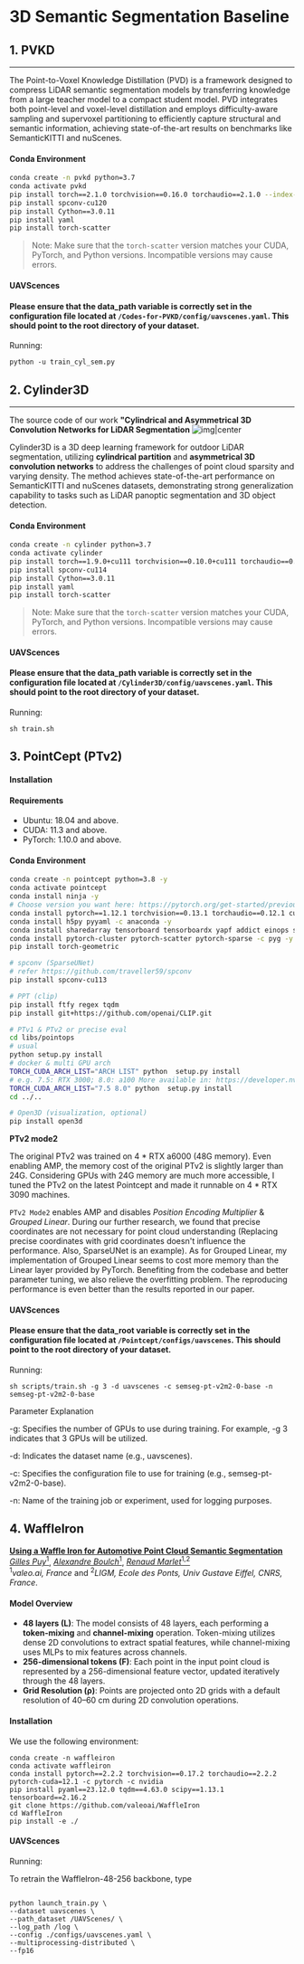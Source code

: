 # 3D Semantic Segmentation Baseline

## 1. PVKD
---- 
The Point-to-Voxel Knowledge Distillation (PVD) is a framework designed to compress LiDAR semantic segmentation models by transferring knowledge from a large teacher model to a compact student model. PVD integrates both point-level and voxel-level distillation and employs difficulty-aware sampling and supervoxel partitioning to efficiently capture structural and semantic information, achieving state-of-the-art results on benchmarks like SemanticKITTI and nuScenes.

#### Conda Environment

```bash
conda create -n pvkd python=3.7
conda activate pvkd
pip install torch==2.1.0 torchvision==0.16.0 torchaudio==2.1.0 --index-url https://download.pytorch.org/whl/cu121
pip install spconv-cu120
pip install Cython==3.0.11
pip install yaml
pip install torch-scatter 
```
>  Note:  Make sure that the `torch-scatter` version matches your CUDA, PyTorch, and Python versions. Incompatible versions may cause errors.

#### UAVScences

#### Please ensure that the data_path variable is correctly set in the configuration file located at `/Codes-for-PVKD/config/uavscenes.yaml`. This should point to the root directory of your dataset.

Running:

```
python -u train_cyl_sem.py
```





## 2. Cylinder3D
----

 The source code of our work **"Cylindrical and Asymmetrical 3D Convolution Networks for LiDAR Segmentation**
![img|center](./img/pipeline.png)

Cylinder3D is a 3D deep learning framework for outdoor LiDAR segmentation, utilizing **cylindrical partition** and **asymmetrical 3D convolution networks** to address the challenges of point cloud sparsity and varying density. The method achieves state-of-the-art performance on SemanticKITTI and nuScenes datasets, demonstrating strong generalization capability to tasks such as LiDAR panoptic segmentation and 3D object detection.


#### Conda Environment

```bash
conda create -n cylinder python=3.7
conda activate cylinder
pip install torch==1.9.0+cu111 torchvision==0.10.0+cu111 torchaudio==0.9.0 -f https://download.pytorch.org/whl/torch_stable.html
pip install spconv-cu114
pip install Cython==3.0.11
pip install yaml
pip install torch-scatter 
```
>  Note:  Make sure that the `torch-scatter` version matches your CUDA, PyTorch, and Python versions. Incompatible versions may cause errors.

#### UAVScences

#### Please ensure that the data_path variable is correctly set in the configuration file located at `/Cylinder3D/config/uavscenes.yaml`. This should point to the root directory of your dataset.

Running:

```
sh train.sh
```





## 3. PointCept (PTv2)

#### Installation

#### Requirements
- Ubuntu: 18.04 and above.
- CUDA: 11.3 and above.
- PyTorch: 1.10.0 and above.

#### Conda Environment

```bash
conda create -n pointcept python=3.8 -y
conda activate pointcept
conda install ninja -y
# Choose version you want here: https://pytorch.org/get-started/previous-versions/
conda install pytorch==1.12.1 torchvision==0.13.1 torchaudio==0.12.1 cudatoolkit=11.3 -c pytorch -y
conda install h5py pyyaml -c anaconda -y
conda install sharedarray tensorboard tensorboardx yapf addict einops scipy plyfile termcolor timm -c conda-forge -y
conda install pytorch-cluster pytorch-scatter pytorch-sparse -c pyg -y
pip install torch-geometric

# spconv (SparseUNet)
# refer https://github.com/traveller59/spconv
pip install spconv-cu113

# PPT (clip)
pip install ftfy regex tqdm
pip install git+https://github.com/openai/CLIP.git

# PTv1 & PTv2 or precise eval
cd libs/pointops
# usual
python setup.py install
# docker & multi GPU arch
TORCH_CUDA_ARCH_LIST="ARCH LIST" python  setup.py install
# e.g. 7.5: RTX 3000; 8.0: a100 More available in: https://developer.nvidia.com/cuda-gpus
TORCH_CUDA_ARCH_LIST="7.5 8.0" python  setup.py install
cd ../..

# Open3D (visualization, optional)
pip install open3d
```

**PTv2 mode2**

The original PTv2 was trained on 4 * RTX a6000 (48G memory). Even enabling AMP, the memory cost of the original PTv2 is slightly larger than 24G. Considering GPUs with 24G memory are much more accessible, I tuned the PTv2 on the latest Pointcept and made it runnable on 4 * RTX 3090 machines.

`PTv2 Mode2` enables AMP and disables _Position Encoding Multiplier_ & _Grouped Linear_. During our further research, we found that precise coordinates are not necessary for point cloud understanding (Replacing precise coordinates with grid coordinates doesn't influence the performance. Also, SparseUNet is an example). As for Grouped Linear, my implementation of Grouped Linear seems to cost more memory than the Linear layer provided by PyTorch. Benefiting from the codebase and better parameter tuning, we also relieve the overfitting problem. The reproducing performance is even better than the results reported in our paper.

#### UAVScences


#### Please ensure that the data_root variable is correctly set in the configuration file located at `/Pointcept/configs/uavscenes`. This should point to the root directory of your dataset.

Running:

```
sh scripts/train.sh -g 3 -d uavscenes -c semseg-pt-v2m2-0-base -n semseg-pt-v2m2-0-base
```
Parameter Explanation

-g: Specifies the number of GPUs to use during training. For example, -g 3 indicates that 3 GPUs will be utilized.

-d: Indicates the dataset name (e.g., uavscenes).

-c: Specifies the configuration file to use for training (e.g., semseg-pt-v2m2-0-base).

-n: Name of the training job or experiment, used for logging purposes.





## 4. WaffleIron

[**Using a Waffle Iron for Automotive Point Cloud Semantic Segmentation**](http://arxiv.org/abs/2301.10100)  
[*Gilles Puy*<sup>1</sup>](https://sites.google.com/site/puygilles/home),
[*Alexandre Boulch*<sup>1</sup>](http://boulch.eu),
[*Renaud Marlet*<sup>1,2</sup>](http://imagine.enpc.fr/~marletr/)  
<sup>1</sup>*valeo.ai, France* and <sup>2</sup>*LIGM, Ecole des Ponts, Univ Gustave Eiffel, CNRS, France*.

#### Model Overview

- **48 layers (L)**: The model consists of 48 layers, each performing a **token-mixing** and **channel-mixing** operation. Token-mixing utilizes dense 2D convolutions to extract spatial features, while channel-mixing uses MLPs to mix features across channels.
- **256-dimensional tokens (F)**: Each point in the input point cloud is represented by a 256-dimensional feature vector, updated iteratively through the 48 layers.
- **Grid Resolution (ρ)**: Points are projected onto 2D grids with a default resolution of 40–60 cm during 2D convolution operations.

#### Installation

We use the following environment:
```
conda create -n waffleiron
conda activate waffleiron
conda install pytorch==2.2.2 torchvision==0.17.2 torchaudio==2.2.2 pytorch-cuda=12.1 -c pytorch -c nvidia
pip install pyaml==23.12.0 tqdm==4.63.0 scipy==1.13.1 tensorboard==2.16.2
git clone https://github.com/valeoai/WaffleIron
cd WaffleIron
pip install -e ./
```


#### UAVScences
Running:

To retrain the WaffleIron-48-256 backbone, type
```

python launch_train.py \
--dataset uavscenes \
--path_dataset /UAVScenes/ \
--log_path /log \
--config ./configs/uavscenes.yaml \
--multiprocessing-distributed \
--fp16 

```